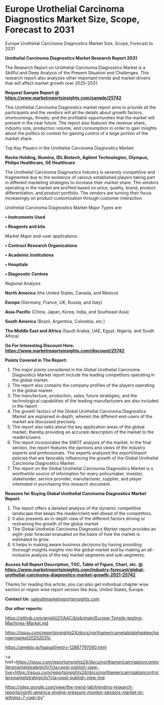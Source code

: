# Europe Urothelial Carcinoma Diagnostics Market Size, Scope, Forecast to 2031
Europe Urothelial Carcinoma Diagnostics Market Size, Scope, Forecast to 2031

<strong>Urothelial Carcinoma Diagnostics Market Research Report 2031</strong>

The Research Report on Urothelial Carcinoma Diagnostics Market is a Skillful and Deep Analysis of the Present Situation and Challenges. This research report also analyzes other important trends and market drivers that will affect market growth over 2025-2031.

<strong>Request Sample Report @ <a href=https://www.marketreportsinsights.com/sample/25742>https://www.marketreportsinsights.com/sample/25742</a></strong>

This Urothelial Carcinoma Diagnostics market report aims to provide all the participants and the vendors will all the details about growth factors, shortcomings, threats, and the profitable opportunities that the market will present in the near future. The report also features the revenue share, industry size, production volume, and consumption in order to gain insights about the politics to contest for gaining control of a large portion of the market share.

Top Key Players in the Urothelial Carcinoma Diagnostics Market:

<strong>Roche Holding, Illumina, IDL Biotech, Agilent Technologies, Olympus, Philips Healthcare, GE Healthcare</strong>

The Urothelial Carcinoma Diagnostics Industry is severely competitive and fragmented due to the existence of various established players taking part in different marketing strategies to increase their market share. The vendors operating in the market are profiled based on price, quality, brand, product differentiation, and product portfolio. The vendors are turning their focus increasingly on product customization through customer interaction.

Urothelial Carcinoma Diagnostics Market Major Types are:

<strong>• Instruments Used

• Reagents and kits</strong>

Market Major end-user applications :

<strong>• Contract Research Organizations

• Academic Institutions

• Hospitals

• Diagnostic Centres</strong>

Regional Analysis

</u><strong><b>North America</b></strong> (the United States, Canada, and Mexico)

<strong><b>Europe </b></strong>(Germany, France, UK, Russia, and Italy)

<strong><b>Asia-Pacific</b></strong> (China, Japan, Korea, India, and Southeast Asia)

<strong><b>South America</b></strong> (Brazil, Argentina, Colombia, etc.)

<strong><b>The Middle East and Africa</b></strong> (Saudi Arabia, UAE, Egypt, Nigeria, and South Africa)

<strong>Go For Interesting Discount Here: <a href=https://www.marketreportsinsights.com/discount/25742>https://www.marketreportsinsights.com/discount/25742</a></strong>

<strong>Points Covered in The Report:</strong>
<ol>
  <li>The major points considered in the Global Urothelial Carcinoma Diagnostics Market report include the leading competitors operating in the global market.</li>
  <li>The report also contains the company profiles of the players operating in the global market.</li>
  <li>The manufacture, production, sales, future strategies, and the technological capabilities of the leading manufacturers are also included in the report.</li>
  <li>The growth factors of the Global Urothelial Carcinoma Diagnostics Market are explained in-depth, wherein the different end-users of the market are discussed precisely.</li>
  <li>The report also talks about the key application areas of the global market, thereby providing an accurate description of the market to the readers/users.</li>
  <li>The report incorporates the SWOT analysis of the market. In the final section, the report features the opinions and views of the industry experts and professionals. The experts analyzed the export/import policies that are favorably influencing the growth of the Global Urothelial Carcinoma Diagnostics Market.</li>
  <li>The report on the Global Urothelial Carcinoma Diagnostics Market is a worthwhile source of information for every policymaker, investor, stakeholder, service provider, manufacturer, supplier, and player interested in purchasing this research document.</li>
</ol>
<strong>Reasons for Buying Global Urothelial Carcinoma Diagnostics Market Report:</strong>

<ol>
  <li>The report offers a detailed analysis of the dynamic competitive landscape that keeps the reader/client well ahead of the competitors.</li>
  <li>It also presents an in-depth view of the different factors driving or restraining the growth of the global market.</li>
  <li>The Global Urothelial Carcinoma Diagnostics Market report provides an eight-year forecast evaluated on the basis of how the market is estimated to grow.</li>
  <li>It helps in making aware business decisions by having providing thorough insights insights into the global market and by making an all-inclusive analysis of the key market segments and sub-segments.</li>
</ol>
<strong>Access full Report Description, TOC, Table of Figure, Chart, etc. @ <a href=https://www.marketreportsinsights.com/industry-forecast/global-urothelial-carcinoma-diagnostics-market-growth-2021-25742>https://www.marketreportsinsights.com/industry-forecast/global-urothelial-carcinoma-diagnostics-market-growth-2021-25742</a></strong>


Thanks for reading this article; you can also get individual chapter wise section or region wise report version like Asia, United States, Europe.

<strong>Contact Us:</strong>
sales@marketreportsinsights.com

<strong>Our other reports:</strong>

<a href=https://github.com/anjaliiii21/AAC/blob/main/Europe-Tensile-testing-Machines-Market.md>https://github.com/anjaliiii21/AAC/blob/main/Europe-Tensile-testing-Machines-Market.md</a>

<a href=https://issuu.com/reportsinsights24/docs/northamericametalplateheatexchangermarket20252031c>https://issuu.com/reportsinsights24/docs/northamericametalplateheatexchangermarket20252031c</a>

<a href=https://ameblo.jp/haqsaif/entry-12887797060.html>https://ameblo.jp/haqsaif/entry-12887797060.html</a>

<a href=https://issuu.com/reportsinsights24/docs/northamericairrigationcontrollersmarketstrategicfo?cta=post-publish-view-live>https://issuu.com/reportsinsights24/docs/northamericairrigationcontrollersmarketstrategicfo?cta=post-publish-view-live</a>

<a href=https://sites.google.com/view/the-trend-lab/trending-research-reports/north-america-engine-pressure-monitor-sensors-market-to-witness-7-cagr-by>https://sites.google.com/view/the-trend-lab/trending-research-reports/north-america-engine-pressure-monitor-sensors-market-to-witness-7-cagr-by</a>"
